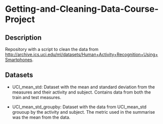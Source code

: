# Getting-and-Cleaning-Data-Course-Project

## Description

Repository with a script to clean the data from <http://archive.ics.uci.edu/ml/datasets/Human+Activity+Recognition+Using+Smartphones>.

## Datasets

-   UCI_mean_std: Dataset with the mean and standard deviation from the measures and their activity and subject. Contains data from both the train and test measures.

-   UCI_mean_std_groupby: Dataset with the data from UCI_mean_std grououp by the activity and subject. The metric used in the summarise
was the mean from the data.

